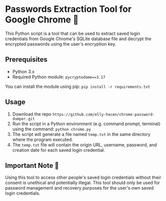 # Passwords Extraction Tool for Google Chrome 🔑

This Python script is a tool that can be used to extract saved login credentials from Google Chrome's SQLite database file and decrypt the encrypted passwords using the user's encryption key.

## Prerequisites

- Python 3.x
- Required Python module: `pycryptodome==3.17`

You can install the module using pip: `pip install -r requirements.txt`

## Usage

1. Download the repo `https://github.com/elly-hacen/chrome-password-dumper.git`
2. Run the script in a Python environment (e.g. command prompt, terminal) using the command: `python chrome.py`
3. The script will generate a file named `temp.txt` in the same directory where the program executed.
4. The `temp.txt` file will contain the origin URL, username, password, and creation date for each saved login credential.

## Important Note 🚨

Using this tool to access other people's saved login credentials without their consent is unethical and potentially illegal. This tool should only be used for password management and recovery purposes for the user's own saved login credentials.
